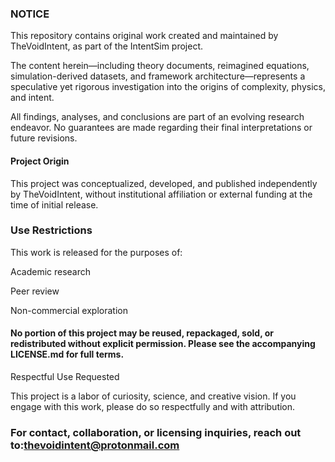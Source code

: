 ### NOTICE

This repository contains original work created and maintained by TheVoidIntent, as part of the IntentSim project.

The content herein—including theory documents, reimagined equations, simulation-derived datasets, and framework architecture—represents a speculative yet rigorous investigation into the origins of complexity, physics, and intent.

All findings, analyses, and conclusions are part of an evolving research endeavor. No guarantees are made regarding their final interpretations or future revisions.

#### Project Origin

This project was conceptualized, developed, and published independently by TheVoidIntent, without institutional affiliation or external funding at the time of initial release.

### Use Restrictions

This work is released for the purposes of:

Academic research

Peer review

Non-commercial exploration

#### No portion of this project may be reused, repackaged, sold, or redistributed without explicit permission. Please see the accompanying LICENSE.md for full terms.

Respectful Use Requested

This project is a labor of curiosity, science, and creative vision. If you engage with this work, please do so respectfully and with attribution.

### For contact, collaboration, or licensing inquiries, reach out to:thevoidintent@protonmail.com

